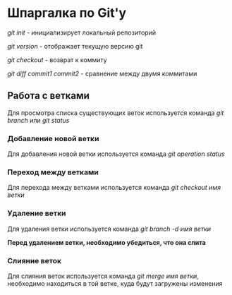 # Шпаргалка по Git'у

*git init* - инициализирует локальный репозиторий

*git version* - отображает текущую версию git

*git checkout* - возврат к коммиту

*git diff commit1 commit2* - сравнение между двумя коммитами


## Работа с ветками

Для просмотра списка существующих веток используется команда *git branch* или *git status*

### Добавление новой ветки
Для добавления новой ветки используется команда *git operation status*

### Переход между ветками
Для перехода между ветками используется команда *git checkout имя ветки*

### Удаление ветки
Для удаления ветки используется команда *git branch -d имя ветки*

**Перед удалением ветки, необходимо убедиться, что она слита**

### Слияние веток

Для слияния веток используется команда *git merge имя ветки*, необходимо находиться в той ветке, куда будут загружены изменения
